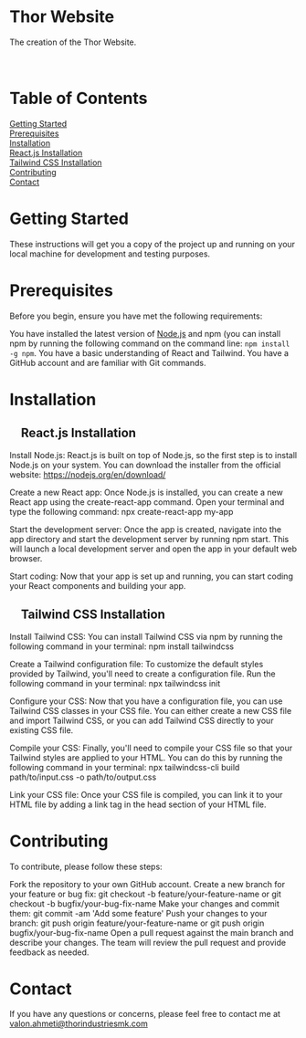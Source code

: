 # Thor Website
The creation of the Thor Website. <br><br><br>

# Table of Contents <br>
[Getting Started](#getting-started) <br>
[Prerequisites](#prerequisites) <br>
[Installation](#installation) <br>
  [React.js Installation](#react.js-installation) <br>
  [Tailwind CSS Installation](#tailwind-css-installation) <br>
[Contributing](#contributing) <br>
[Contact](#contact) <br>

# Getting Started
These instructions will get you a copy of the project up and running on your local machine for development and testing purposes.

# Prerequisites
Before you begin, ensure you have met the following requirements:

You have installed the latest version of [Node.js](https://nodejs.org/en/download/) and npm (you can install npm by running the following command on the command line: `npm install -g npm`.
You have a basic understanding of React and Tailwind.
You have a GitHub account and are familiar with Git commands.

# Installation
## &nbsp;&nbsp;&nbsp;&nbsp;React.js Installation
Install Node.js: React.js is built on top of Node.js, so the first step is to install Node.js on your system. You can download the installer from the official website: https://nodejs.org/en/download/

Create a new React app: Once Node.js is installed, you can create a new React app using the create-react-app command. Open your terminal and type the following command: npx create-react-app my-app

Start the development server: Once the app is created, navigate into the app directory and start the development server by running npm start. This will launch a local development server and open the app in your default web browser.

Start coding: Now that your app is set up and running, you can start coding your React components and building your app.

## &nbsp;&nbsp;&nbsp;&nbsp;Tailwind CSS Installation
Install Tailwind CSS: You can install Tailwind CSS via npm by running the following command in your terminal: npm install tailwindcss

Create a Tailwind configuration file: To customize the default styles provided by Tailwind, you'll need to create a configuration file. Run the following command in your terminal: npx tailwindcss init

Configure your CSS: Now that you have a configuration file, you can use Tailwind CSS classes in your CSS file. You can either create a new CSS file and import Tailwind CSS, or you can add Tailwind CSS directly to your existing CSS file.

Compile your CSS: Finally, you'll need to compile your CSS file so that your Tailwind styles are applied to your HTML. You can do this by running the following command in your terminal: npx tailwindcss-cli build path/to/input.css -o path/to/output.css

Link your CSS file: Once your CSS file is compiled, you can link it to your HTML file by adding a link tag in the head section of your HTML file.

# Contributing
To contribute, please follow these steps:

Fork the repository to your own GitHub account.
Create a new branch for your feature or bug fix: git checkout -b feature/your-feature-name or git checkout -b bugfix/your-bug-fix-name
Make your changes and commit them: git commit -am 'Add some feature'
Push your changes to your branch: git push origin feature/your-feature-name or git push origin bugfix/your-bug-fix-name
Open a pull request against the main branch and describe your changes.
The team will review the pull request and provide feedback as needed.

# Contact
If you have any questions or concerns, please feel free to contact me at valon.ahmeti@thorindustriesmk.com
